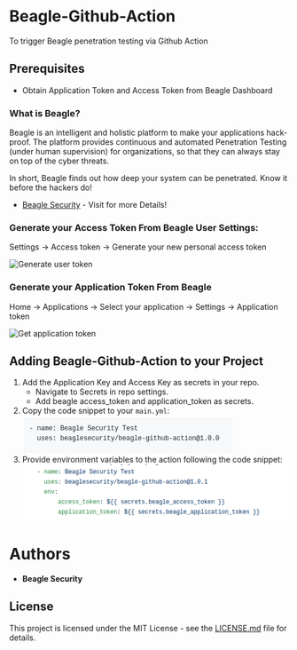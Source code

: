 # Beagle-Github-Action
To trigger Beagle penetration testing via Github Action

## Prerequisites

* Obtain Application Token and Access Token from Beagle Dashboard

### What is Beagle?

Beagle is an intelligent and holistic platform to make your applications hack-proof. The platform provides continuous and automated Penetration Testing (under human supervision) for organizations, so that they can always stay on top of the cyber threats.

In short, Beagle finds out how deep your system can be penetrated. Know it before the hackers do! 

* [Beagle Security](https://beaglesecurity.com/) - Visit for more Details!

### Generate your Access Token From Beagle User Settings:
  Settings -> Access token -> Generate your new personal access token

![Generate user token](https://beagle-web.s3.amazonaws.com/assets/share/usertoken.png)

### Generate your Application Token From Beagle
  Home -> Applications -> Select your application -> Settings -> Application token

![Get application token](https://beagle-web.s3.amazonaws.com/assets/share/apptoken.png)

## Adding Beagle-Github-Action to your Project

1. Add the Application Key and Access Key as secrets in your repo.
    * Navigate to Secrets in repo settings.
    * Add beagle access_token and application_token as secrets.
2. Copy the code snippet to your ```main.yml```:
        ![Code Snippet](./images/action-code.png)
3. Provide environment variables to the action following the code snippet: 
        ![Environment Variables](./images/action-env.png)

# Authors

* **Beagle Security**

## License

This project is licensed under the MIT License - see the [LICENSE.md](LICENSE.md) file for details.
